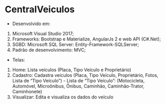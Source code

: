 # CentralVeiculos

- Desenvolvido em:
1) Microsoft Visual Studio 2017;
2) Frameworks: Bootstrap e Materialize, AngularJs 2 e web API (C#.Net);
3) SGBD: Microsoft SQL Server: Entity-Framework-SQLServer;
4) Padrão de desenvolvimento: MVC;

- Telas:
1) Home: Lista veículos (Placa, Tipo Veículo e Proprietário)
2) Cadastro: Cadastra veículos (Placa, Tipo Veículo, Proprietário, Fotos, Lista de “Tipo Veículo”) - Lista de “Tipo Veículo”: (Motocicleta, Automóvel, Microônibus, Ônibus, Caminhão, Caminhão-Trator, Caminhonete)
3) Visualizar: Edita e visualiza os dados do veículo
